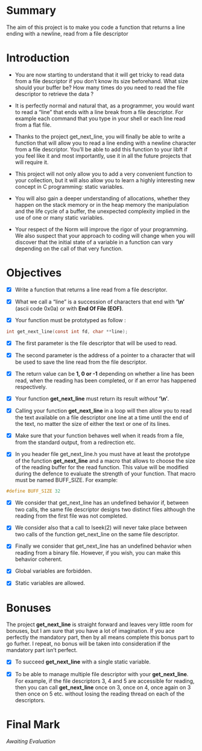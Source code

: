 # Summary
The aim of this project is to make you code a function that returns a line
ending with a newline, read from a file descriptor

# Introduction
- You are now starting to understand that it will get tricky to read data from a file descriptor if you don’t know its size beforehand. What size should your buffer be? How many times do you need to read the file descriptor to retrieve the data ?

- It is perfectly normal and natural that, as a programmer, you would want to read a “line” that ends with a line break from a file descriptor. For example each command that you type in your shell or each line read from a flat file.

- Thanks to the project get_next_line, you will finally be able to write a function that will allow you to read a line ending with a newline character from a file descriptor. You’ll be able to add this function to your libft if you feel like it and most importantly, use it in all the future projects that will require it.

 - This project will not only allow you to add a very convenient function to your collection, but it will also allow you to learn a highly interesting new concept in C programming: static variables.

- You will also gain a deeper understanding of allocations, whether they happen on the stack memory or in the heap memory the manipulation and the life cycle of a buffer, the unexpected complexity implied in the use of one or many static variables.

- Your respect of the Norm will improve the rigor of your programming. We also suspect that your approach to coding will change when you will discover that the initial state of a variable in a function can vary depending on the call of that very function.

# Objectives
- [x] Write a function that returns a line read from a file descriptor.

- [x] What we call a “line” is a succession of characters that end with **’\n’** (ascii code 0x0a) or with **End Of File (EOF)**.

- [x] Your function must be prototyped as follow :
```c
int get_next_line(const int fd, char **line);
```

- [x] The first parameter is the file descriptor that will be used to read.

- [x] The second parameter is the address of a pointer to a character that will be used to save the line read from the file descriptor.

- [x] The return value can be **1, 0 or -1** depending on whether a line has been read, when the reading has been completed, or if an error has happened respectively.

- [x] Your function **get_next_line** must return its result _without_ **’\n’**.

- [x] Calling your function **get_next_line** in a loop will then allow you to read the text available on a file descriptor one line at a time until the end of the text, no matter the size of either the text or one of its lines.

- [x] Make sure that your function behaves well when it reads from a file, from the standard output, from a redirection etc.

- [x] In you header file get_next_line.h you must have at least the prototype of the function **get_next_line** and a macro that allows to choose the size of the reading buffer for the read function. This value will be modified during the defence to evaluate the strength of your function. That macro must be named BUFF_SIZE. For example:
```c
#define BUFF_SIZE 32
```

- [x] We consider that get_next_line has an undefined behavior if, between two calls,
the same file descriptor designs two distinct files although the reading from the first
file was not completed.

- [x] We consider also that a call to lseek(2) will never take place between two calls of
the function get_next_line on the same file descriptor.

- [x] Finally we consider that get_next_line has an undefined behavior when reading
from a binary file. However, if you wish, you can make this behavior coherent.

- [x] Global variables are forbidden.

- [x] Static variables are allowed.

# Bonuses
The project **get_next_line** is straight forward and leaves very little room for bonuses, but I am sure that you have a lot of imagination. If you ace perfectly the mandatory part, then by all means complete this bonus part to go furher. I repeat, no bonus will be taken into consideration if the mandatory part isn’t perfect.

- [X] To succeed **get_next_line** with a single static variable.

- [X] To be able to manage multiple file descriptor with your **get_next_line**. For example, if the file descriptors 3, 4 and 5 are accessible for reading, then you can call **get_next_line** once on 3, once on 4, once again on 3 then once on 5 etc. without losing the reading thread on each of the descriptors.

# Final Mark
_Awaiting Evaluation_